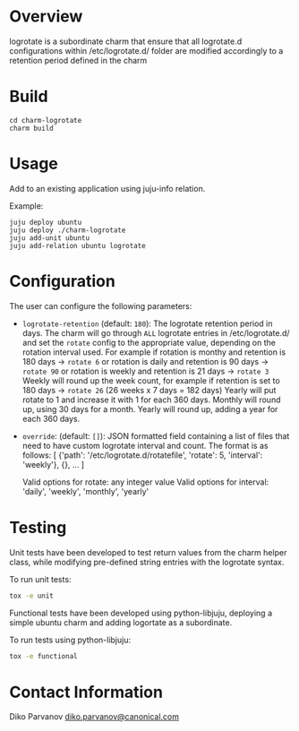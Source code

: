 # Overview
logrotate is a subordinate charm that ensure that all logrotate.d
configurations within /etc/logrotate.d/ folder are modified accordingly
to a retention period defined in the charm

# Build
```
cd charm-logrotate                                                                  
charm build
```

# Usage
Add to an existing application using juju-info relation.

Example:
```
juju deploy ubuntu
juju deploy ./charm-logrotate
juju add-unit ubuntu
juju add-relation ubuntu logrotate
```

# Configuration                                                                 
The user can configure the following parameters:
* ```logrotate-retention``` (default: ```180```): The logrotate retention period in days. The charm will go through `ALL` logrotate entries in /etc/logrotate.d/ and set the `rotate` config to the appropriate value, depending on the rotation interval used. For example if rotation is monthy and retention is 180 days -> `rotate 6` or rotation is daily and retention is 90 days -> `rotate 90` or rotation is weekly and retention is 21 days -> `rotate 3` Weekly will round up the week count, for example if retention is set to 180 days -> `rotate 26` (26 weeks x 7 days = 182 days) Yearly will put rotate to 1 and increase it with 1 for each 360 days. Monthly will round up, using 30 days for a month. Yearly will round up, adding a year for each 360 days.

* ```override```: (default: ```[]```): JSON formatted field containing a list of files that need to have custom logrotate interval and count. The format is as follows:
[ {'path': '/etc/logrotate.d/rotatefile', 'rotate': 5, 'interval': 'weekly'}, {}, ... ]

    Valid options for rotate: any integer value
    Valid options for interval: 'daily', 'weekly', 'monthly', 'yearly'

# Testing                                                                       
Unit tests have been developed to test return values from the charm helper class, while modifying pre-defined string entries with the logrotate syntax.

To run unit tests:                                                              
```bash
tox -e unit
```
Functional tests have been developed using python-libjuju, deploying a simple ubuntu charm and adding logortate as a subordinate.

To run tests using python-libjuju:
```bash
tox -e functional
```


# Contact Information
Diko Parvanov <diko.parvanov@canonical.com>

